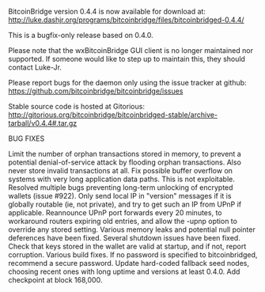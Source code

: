 BitcoinBridge version 0.4.4 is now available for download at:
http://luke.dashjr.org/programs/bitcoinbridge/files/bitcoinbridged-0.4.4/

This is a bugfix-only release based on 0.4.0.

Please note that the wxBitcoinBridge GUI client is no longer maintained nor supported. If someone would like to step up to maintain this, they should contact Luke-Jr.

Please report bugs for the daemon only using the issue tracker at github:
https://github.com/bitcoinbridge/bitcoinbridge/issues

Stable source code is hosted at Gitorious:
http://gitorious.org/bitcoinbridge/bitcoinbridged-stable/archive-tarball/v0.4.4#.tar.gz

BUG FIXES

Limit the number of orphan transactions stored in memory, to prevent a potential denial-of-service attack by flooding orphan transactions. Also never store invalid transactions at all.
Fix possible buffer overflow on systems with very long application data paths. This is not exploitable.
Resolved multiple bugs preventing long-term unlocking of encrypted wallets (issue #922).
Only send local IP in "version" messages if it is globally routable (ie, not private), and try to get such an IP from UPnP if applicable.
Reannounce UPnP port forwards every 20 minutes, to workaround routers expiring old entries, and allow the -upnp option to override any stored setting.
Various memory leaks and potential null pointer deferences have been
fixed.
Several shutdown issues have been fixed.
Check that keys stored in the wallet are valid at startup, and if not,
report corruption.
Various build fixes.
If no password is specified to bitcoinbridged, recommend a secure password.
Update hard-coded fallback seed nodes, choosing recent ones with long uptime and versions at least 0.4.0.
Add checkpoint at block 168,000.

